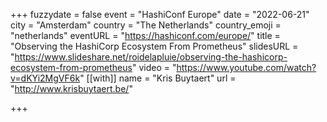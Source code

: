 +++
fuzzydate = false
event = "HashiConf Europe"
date = "2022-06-21"
city = "Amsterdam"
country = "The Netherlands"
country_emoji = "netherlands"
eventURL = "https://hashiconf.com/europe/"
title = "Observing the HashiCorp Ecosystem From Prometheus"
slidesURL = "https://www.slideshare.net/roidelapluie/observing-the-hashicorp-ecosystem-from-prometheus"
video = "https://www.youtube.com/watch?v=dKYi2MgVF6k"
[[with]]
name = "Kris Buytaert"
url = "http://www.krisbuytaert.be/"

+++

